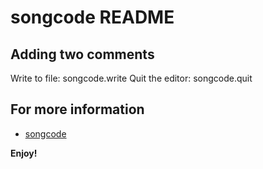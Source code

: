 # songcode README

## Adding two comments

Write to file: songcode.write
Quit the editor: songcode.quit

## For more information

* [songcode](https://github.com/LifeWorks/SongCode)

**Enjoy!**
